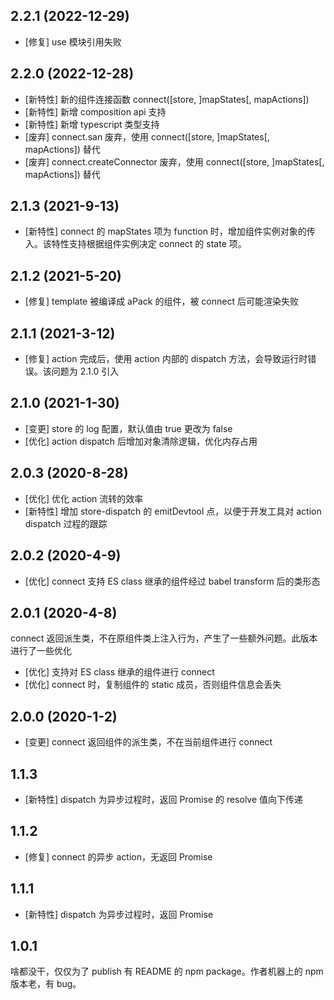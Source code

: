 2.2.1 (2022-12-29)
---------

- [修复] use 模块引用失败


2.2.0 (2022-12-28)
---------

- [新特性] 新的组件连接函数 connect([store, ]mapStates[, mapActions])
- [新特性] 新增 composition api 支持
- [新特性] 新增 typescript 类型支持
- [废弃] connect.san 废弃，使用 connect([store, ]mapStates[, mapActions]) 替代
- [废弃] connect.createConnector 废弃，使用 connect([store, ]mapStates[, mapActions]) 替代


2.1.3 (2021-9-13)
---------

- [新特性] connect 的 mapStates 项为 function 时，增加组件实例对象的传入。该特性支持根据组件实例决定 connect 的 state 项。


2.1.2 (2021-5-20)
---------

- [修复] template 被编译成 aPack 的组件，被 connect 后可能渲染失败


2.1.1 (2021-3-12)
---------

- [修复] action 完成后，使用 action 内部的 dispatch 方法，会导致运行时错误。该问题为 2.1.0 引入


2.1.0 (2021-1-30)
---------

- [变更] store 的 log 配置，默认值由 true 更改为 false
- [优化] action dispatch 后增加对象清除逻辑，优化内存占用


2.0.3 (2020-8-28)
---------

- [优化] 优化 action 流转的效率
- [新特性] 增加 store-dispatch 的 emitDevtool 点，以便于开发工具对 action dispatch 过程的跟踪


2.0.2 (2020-4-9)
---------

- [优化] connect 支持 ES class 继承的组件经过 babel transform 后的类形态


2.0.1 (2020-4-8)
---------

connect 返回派生类，不在原组件类上注入行为，产生了一些额外问题。此版本进行了一些优化

- [优化] 支持对 ES class 继承的组件进行 connect
- [优化] connect 时，复制组件的 static 成员，否则组件信息会丢失


2.0.0 (2020-1-2)
---------

- [变更] connect 返回组件的派生类，不在当前组件进行 connect


1.1.3
---------

- [新特性] dispatch 为异步过程时，返回 Promise 的 resolve 值向下传递


1.1.2
---------

- [修复] connect 的异步 action，无返回 Promise


1.1.1
---------

- [新特性] dispatch 为异步过程时，返回 Promise


1.0.1
---------

啥都没干，仅仅为了 publish 有 README 的 npm package。作者机器上的 npm 版本老，有 bug。
